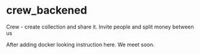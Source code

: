 # crew_backened
Crew - create collection and share it. Invite people and split money between us

After adding docker looking instruction here. We meet soon.
